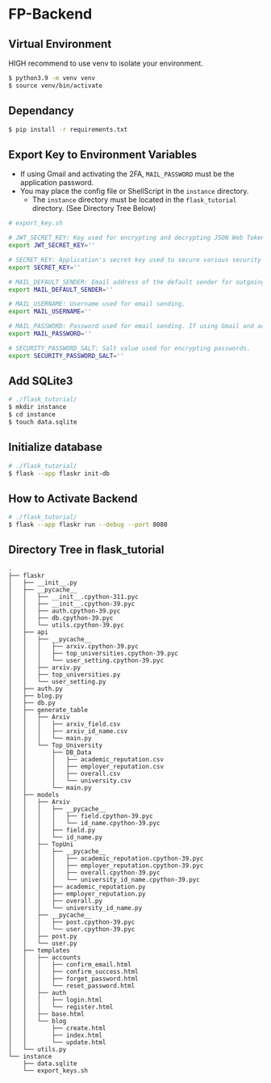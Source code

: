 # FP-Backend

## Virtual Environment

HIGH recommend to use venv to isolate your environment.

```bash
$ python3.9 -m venv venv
$ source venv/bin/activate
```

## Dependancy

```bash
$ pip install -r requirements.txt
```

## Export Key to Environment Variables

* If using Gmail and activating the 2FA, `MAIL_PASSWORD` must be the application password.
* You may place the config file or ShellScript in the `instance` directory.
  * The `instance` directory must be located in the `flask_tutorial` directory. (See Directory Tree Below)

```bash
# export_key.sh

# JWT_SECRET_KEY: Key used for encrypting and decrypting JSON Web Tokens.
export JWT_SECRET_KEY=''

# SECRET_KEY: Application's secret key used to secure various security features in Flask.
export SECRET_KEY=''

# MAIL_DEFAULT_SENDER: Email address of the default sender for outgoing emails.
export MAIL_DEFAULT_SENDER=''

# MAIL_USERNAME: Username used for email sending.
export MAIL_USERNAME=''

# MAIL_PASSWORD: Password used for email sending. If using Gmail and activating the 2FA, `MAIL_PASSWORD` must be the application password.
export MAIL_PASSWORD=''

# SECURITY_PASSWORD_SALT: Salt value used for encrypting passwords.
export SECURITY_PASSWORD_SALT=''
```

## Add SQLite3
```bash
# ./flask_tutorial/
$ mkdir instance
$ cd instance
$ touch data.sqlite
```

## Initialize database

```bash
# ./flask_tutorial/
$ flask --app flaskr init-db
```

## How to Activate Backend

```bash
# ./flask_tutorial/
$ flask --app flaskr run --debug --port 8080
```

## Directory Tree in flask_tutorial
```
.
├── flaskr
│   ├── __init__.py
│   ├── __pycache__
│   │   ├── __init__.cpython-311.pyc
│   │   ├── __init__.cpython-39.pyc
│   │   ├── auth.cpython-39.pyc
│   │   ├── db.cpython-39.pyc
│   │   └── utils.cpython-39.pyc
│   ├── api
│   │   ├── __pycache__
│   │   │   ├── arxiv.cpython-39.pyc
│   │   │   ├── top_universities.cpython-39.pyc
│   │   │   └── user_setting.cpython-39.pyc
│   │   ├── arxiv.py
│   │   ├── top_universities.py
│   │   └── user_setting.py
│   ├── auth.py
│   ├── blog.py
│   ├── db.py
│   ├── generate_table
│   │   ├── Arxiv
│   │   │   ├── arxiv_field.csv
│   │   │   ├── arxiv_id_name.csv
│   │   │   └── main.py
│   │   └── Top_University
│   │       ├── DB_Data
│   │       │   ├── academic_reputation.csv
│   │       │   ├── employer_reputation.csv
│   │       │   ├── overall.csv
│   │       │   └── university.csv
│   │       └── main.py
│   ├── models
│   │   ├── Arxiv
│   │   │   ├── __pycache__
│   │   │   │   ├── field.cpython-39.pyc
│   │   │   │   └── id_name.cpython-39.pyc
│   │   │   ├── field.py
│   │   │   └── id_name.py
│   │   ├── TopUni
│   │   │   ├── __pycache__
│   │   │   │   ├── academic_reputation.cpython-39.pyc
│   │   │   │   ├── employer_reputation.cpython-39.pyc
│   │   │   │   ├── overall.cpython-39.pyc
│   │   │   │   └── university_id_name.cpython-39.pyc
│   │   │   ├── academic_reputation.py
│   │   │   ├── employer_reputation.py
│   │   │   ├── overall.py
│   │   │   └── university_id_name.py
│   │   ├── __pycache__
│   │   │   ├── post.cpython-39.pyc
│   │   │   └── user.cpython-39.pyc
│   │   ├── post.py
│   │   └── user.py
│   ├── templates
│   │   ├── accounts
│   │   │   ├── confirm_email.html
│   │   │   ├── confirm_success.html
│   │   │   ├── forget_password.html
│   │   │   └── reset_password.html
│   │   ├── auth
│   │   │   ├── login.html
│   │   │   └── register.html
│   │   ├── base.html
│   │   └── blog
│   │       ├── create.html
│   │       ├── index.html
│   │       └── update.html
│   └── utils.py
└── instance
    ├── data.sqlite
    └── export_keys.sh
```
